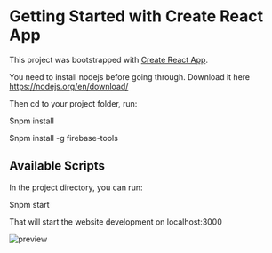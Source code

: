 # Getting Started with Create React App

This project was bootstrapped with [Create React App](https://github.com/facebook/create-react-app).

You need to install nodejs before going through.
Download it here https://nodejs.org/en/download/

Then cd to your project folder, run:

$npm install

$npm install -g firebase-tools

## Available Scripts

In the project directory, you can run:

$npm start

That will start the website development on localhost:3000

![preview](https://user-images.githubusercontent.com/91133873/143982460-629761a7-eb0a-49a3-9b56-3813ed3c2308.png)
